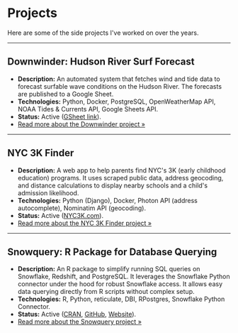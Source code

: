 # Projects

Here are some of the side projects I've worked on over the years.

---

## Downwinder: Hudson River Surf Forecast

*   **Description:** An automated system that fetches wind and tide data to forecast surfable wave conditions on the Hudson River. The forecasts are published to a Google Sheet.
*   **Technologies:** Python, Docker, PostgreSQL, OpenWeatherMap API, NOAA Tides & Currents API, Google Sheets API.
*   **Status:** Active ([GSheet link](https://docs.google.com/spreadsheets/d/18NrpiG0gxkhgAOR1RfpESE539-xTMSFeJXeR0vQ7bIg/edit?usp=sharing)).
*   [Read more about the Downwinder project &raquo;](projects/downwinder.md)

---

## NYC 3K Finder

*   **Description:** A web app to help parents find NYC's 3K (early childhood education) programs. It uses scraped public data, address geocoding, and distance calculations to display nearby schools and a child's admission likelihood.
*   **Technologies:** Python (Django), Docker, Photon API (address autocomplete), Nominatim API (geocoding).
*   **Status:** Active ([NYC3K.com](https://nyc3k.com)).
*   [Read more about the NYC 3K Finder project &raquo;](projects/nyc3k.md)

---

## Snowquery: R Package for Database Querying

*   **Description:** An R package to simplify running SQL queries on Snowflake, Redshift, and PostgreSQL. It leverages the Snowflake Python connector under the hood for robust Snowflake access. It allows easy data querying directly from R scripts without complex setup.
*   **Technologies:** R, Python, reticulate, DBI, RPostgres, Snowflake Python Connector.
*   **Status:** Active ([CRAN](https://cran.r-project.org/package=snowquery), [GitHub](https://github.com/mermelstein/snowquery), [Website](https://snowquery.org)).
*   [Read more about the Snowquery project &raquo;](projects/snowquery.md)
